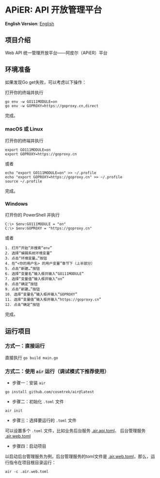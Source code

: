 # APiER: API 开放管理平台

**English Version**: [English](README.md)

## 项目介绍

Web API 统一管理开放平台——阿皮尔（APiER）平台

## 环境准备

如果发现Go get失败，可以考虑以下操作：

打开你的终端并执行

```shell
go env -w GO111MODULE=on
go env -w GOPROXY=https://goproxy.cn,direct
```

完成。

### macOS 或 Linux

打开你的终端并执行

```shell
export GO111MODULE=on
export GOPROXY=https://goproxy.cn
```

或者

```shell
echo "export GO111MODULE=on" >> ~/.profile
echo "export GOPROXY=https://goproxy.cn" >> ~/.profile
source ~/.profile
```

完成。

### Windows

打开你的 PowerShell 并执行

```shell
C:\> $env:GO111MODULE = "on"
C:\> $env:GOPROXY = "https://goproxy.cn"
```

或者

```text
1. 打开“开始”并搜索“env”
2. 选择“编辑系统环境变量”
3. 点击“环境变量…”按钮
4. 在“<你的用户名> 的用户变量”章节下（上半部分）
5. 点击“新建…”按钮
6. 选择“变量名”输入框并输入“GO111MODULE”
7. 选择“变量值”输入框并输入“on”
8. 点击“确定”按钮
9. 点击“新建…”按钮
10. 选择“变量名”输入框并输入“GOPROXY”
11. 选择“变量值”输入框并输入“https://goproxy.cn”
12. 点击“确定”按钮
```

完成。

## 运行项目

### 方式一：直接运行

直接执行 `go build main.go`

### 方式二：使用 `air` 运行（调试模式下推荐使用）

- 步骤一：安装 `air`

```shell
go install github.com/cosmtrek/air@latest
```

- 步骤二：初始化 `.toml` 文件

```shell
air init
```

- 步骤三：选择要运行的 `.toml` 文件

可以设置多个 `.toml` 文件，比如业务后台服务 [.air.api.toml](.air.api.toml)、 后台管理服务 [.air.web.toml](.air.web.toml)

- 步骤四：启动项目

以启动后台管理服务为例，后台管理服务的toml文件是 [.air.web.toml](.air.web.toml)，那么，运行指令在项目根目录运行：

```shell
air -c .air.web.toml
```
